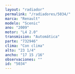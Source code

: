 ```yaml
---
layout: "radiador"
permalink: "/radiadores/5034/"
marca: "Renault"
modelo: "Scenic"
ano: "2009"
motor: "L4 2.0"
transmision: "Automática"
parte: "732946"
clima: "Con clima"
alto: "23 1/4"
ancho: "17 15 /16"
observaciones: ""
id: "5034"
---
```


